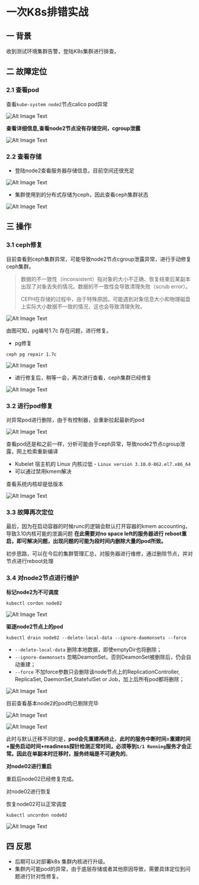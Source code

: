 # 一次K8s排错实战

## 一 背景

收到测试环境集群告警，登陆K8s集群进行排查。

## 二 故障定位

### 2.1 查看pod

查看`kube-system node2`节点calico pod异常

![Alt Image Text](images/adv/adv121_1.png "Body image")

**查看详细信息,查看node2节点没有存储空间，cgroup泄露**

![Alt Image Text](images/adv/adv121_2.png "Body image")

### 2.2 查看存储

* 登陆node2查看服务器存储信息，目前空间还很充足

![Alt Image Text](images/adv/adv121_3.png "Body image")

* 集群使用到的分布式存储为ceph，因此查看ceph集群状态

![Alt Image Text](images/adv/adv121_4.png "Body image")

## 三 操作

### 3.1 ceph修复

目前查看到ceph集群异常，可能导致node2节点cgroup泄露异常，进行手动修复ceph集群。

> 数据的不一致性（inconsistent）指对象的大小不正确、恢复结束后某副本出现了对象丢失的情况。数据的不一致性会导致清理失败（scrub error）。
> 
> CEPH在存储的过程中，由于特殊原因，可能遇到对象信息大小和物理磁盘上实际大小数据不一致的情况，这也会导致清理失败。

![Alt Image Text](images/adv/adv121_5.png "Body image")

由图可知，pg编号1.7c 存在问题，进行修复。

* pg修复

```
ceph pg repair 1.7c
```

![Alt Image Text](images/adv/adv121_6.png "Body image")


* 进行修复后，稍等一会，再次进行查看，ceph集群已经修复


![Alt Image Text](images/adv/adv121_7.png "Body image")


### 3.2 进行pod修复

对异常pod进行删除，由于有控制器，会重新拉起最新的pod

![Alt Image Text](images/adv/adv121_8.png "Body image")

查看pod还是和之前一样，分析可能由于ceph异常，导致node2节点cgroup泄露，网上检索重新编译

* Kubelet 宿主机的 Linux 内核过低 - `Linux version 3.10.0-862.el7.x86_64`
* 可以通过禁用kmem解决

查看系统内核却是低版本

![Alt Image Text](images/adv/adv121_9.png "Body image")

### 3.3 故障再次定位



最后，因为在启动容器的时候runc的逻辑会默认打开容器的kmem accounting，导致3.10内核可能的泄漏问题
**在此需要对no space left的服务器进行 reboot重启，即可解决问题，出现问题的可能为段时间内删除大量的pod所致。**


初步思路，可以在今后的集群管理汇总，对服务器进行维修，通过删除节点，并对节点进行reboot处理

### 3.4 对node2节点进行维护

**标记node2为不可调度**

```
kubectl cordon node02
```

![Alt Image Text](images/adv/adv121_10.png "Body image")
 
**驱逐node2节点上的pod**

```
kubectl drain node02 --delete-local-data --ignore-daemonsets --force
```

* `--delete-local-data`  删除本地数据，即使emptyDir也将删除；
* `--ignore-daemonsets`  忽略DeamonSet，否则DeamonSet被删除后，仍会自动重建；
* `--force`  不加force参数只会删除该node节点上的ReplicationController, ReplicaSet, DaemonSet,StatefulSet or Job，加上后所有pod都将删除；

![Alt Image Text](images/adv/adv121_11.png "Body image")

目前查看基本node2的pod均已剔除完毕

![Alt Image Text](images/adv/adv121_12.png "Body image")

![Alt Image Text](images/adv/adv121_13.png "Body image")


此时与默认迁移不同的是，**pod会先重建再终止**，**此时的服务中断时间=重建时间+服务启动时间+readiness探针检测正常时间，必须等到`1/1 Running`服务才会正常。因此在单副本时迁移时，服务终端是不可避免的**。

**对node02进行重启**

重启后node02已经修复完成。

对node02进行恢复

恢复node02可以正常调度

```
kubectl uncordon node02
```

![Alt Image Text](images/adv/adv121_14.png "Body image")

## 四 反思

* 后期可以对部署k8s 集群内核进行升级。
* 集群内可能pod的异常，由于底层存储或者其他原因导致，需要具体定位到问题进行针对性修复。